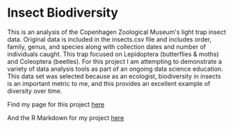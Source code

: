 # Insect Biodiversity
This is an analysis of the Copenhagen Zoological Museum's light trap insect data. Original data is included in the insects.csv file and includes order, family, genus, and species along with collection dates and number of individuals caught. This trap focused on Lepidoptera (butterflies & moths) and Coleoptera (beetles). For this project I am attempting to demonstrate a variety of data analysis tools as part of an ongoing data science education. This data set was selected because as an ecologist, biodiversity in insects is an important metric to me, and this provides an excellent example of diversity over time.

Find my page for this project [here](https://elizabethdoss.github.io/insectbd/)

And the R Markdown for my project [here](https://elizabethdoss.github.io/insectbd/assignment3.html)
